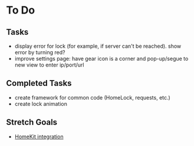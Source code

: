 # To Do  

## Tasks  
* display error for lock (for example, if server can't be reached). show error by turning red?
* improve settings page: have gear icon is a corner and pop-up/segue to new view to enter ip/port/url

## Completed Tasks  
* create framework for common code (HomeLock, requests, etc.)
* create lock animation

## Stretch Goals  
* [HomeKit integration](https://developer.apple.com/homekit/specification/) 